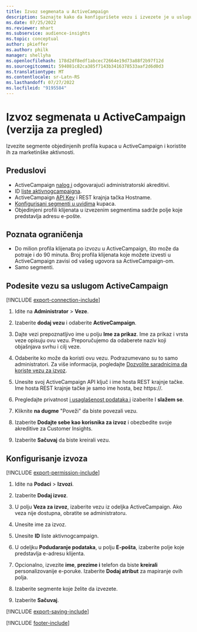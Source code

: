 ```yaml
---
title: Izvoz segmenata u ActiveCampaign
description: Saznajte kako da konfigurišete vezu i izvezete je u uslugu ActiveCampaign.
ms.date: 07/25/2022
ms.reviewer: mhart
ms.subservice: audience-insights
ms.topic: conceptual
author: pkieffer
ms.author: philk
manager: shellyha
ms.openlocfilehash: 178d2df8edf1abcec72664e19d73a88f2b97f12d
ms.sourcegitcommit: 594081c82ca385f7143b3416378533aaf2d6d0d3
ms.translationtype: MT
ms.contentlocale: sr-Latn-RS
ms.lasthandoff: 07/27/2022
ms.locfileid: "9195584"
---
```

# <a name="export-segments-to-activecampaign-preview"></a>Izvoz segmenata u ActiveCampaign (verzija za pregled)

Izvezite segmente objedinjenih profila kupaca u ActiveCampaign i koristite ih za marketinške aktivnosti.

## <a name="prerequisites"></a>Preduslovi

- ActiveCampaign [nalog i](https://www.activecampaign.com/) odgovarajući administratorski akreditivi.
- ID [liste aktivnogcampaigna](https://help.activecampaign.com/hc/articles/360000030559-How-to-create-a-list-in-ActiveCampaign).
- ActiveCampaign [API Key](https://help.activecampaign.com/hc/articles/207317590-Getting-started-with-the-API#how-to-obtain-your-activecampaign-api-url-and-key) i REST krajnja tačka Hostname.
- [Konfigurisani segmenti u uvidima](segments.md) kupaca.
- Objedinjeni profili klijenata u izvezenim segmentima sadrže polje koje predstavlja adresu e-pošte.

## <a name="known-limitations"></a>Poznata ograničenja

- Do milion profila klijenata po izvozu u ActiveCampaign, što može da potraje i do 90 minuta. Broj profila klijenata koje možete izvesti u ActiveCampaign zavisi od vašeg ugovora sa ActiveCampaign-om.
- Samo segmenti.

## <a name="set-up-connection-to-activecampaign"></a>Podesite vezu sa uslugom ActiveCampaign

[!INCLUDE [export-connection-include](includes/export-connection-admn.md)]

1. Idite na **Administrator** > **Veze**.

1. Izaberite **dodaj vezu** i odaberite **ActiveCampaign**.

1. Dajte vezi prepoznatljivo ime u polju **Ime za prikaz**. Ime za prikaz i vrsta veze opisuju ovu vezu. Preporučujemo da odaberete naziv koji objašnjava svrhu i cilj veze.

1. Odaberite ko može da koristi ovu vezu. Podrazumevano su to samo administratori. Za više informacija, pogledajte [Dozvolite saradnicima da koriste vezu za izvoz](connections.md#allow-contributors-to-use-a-connection-for-exports).

1. Unesite svoj ActiveCampaign API ključ i ime hosta REST krajnje tačke. Ime hosta REST krajnje tačke je samo ime hosta, bez https://.

1. Pregledajte privatnost [i usaglašenost podataka i](connections.md#data-privacy-and-compliance) izaberite I **slažem se**.

1. Kliknite **na dugme** "Poveži" da biste povezali vezu.

1. Izaberite **Dodajte sebe kao korisnika za izvoz** i obezbedite svoje akreditive za Customer Insights.

1. Izaberite **Sačuvaj** da biste kreirali vezu.

## <a name="configure-an-export"></a>Konfigurisanje izvoza

[!INCLUDE [export-permission-include](includes/export-permission.md)]

1. Idite na **Podaci** > **Izvozi**.

1. Izaberite **Dodaj izvoz**.

1. U polju **Veza za izvoz**, izaberite vezu iz odeljka ActiveCampaign. Ako veza nije dostupna, obratite se administratoru.

1. Unesite ime za izvoz.

1. Unesite **ID** liste aktivnogcampaign.

1. U odeljku **Podudaranje podataka**, u polju **E-pošta**, izaberite polje koje predstavlja e-adresu klijenta.

1. Opcionalno, izvezite **ime**, **prezime i** telefon da biste **kreirali** personalizovanije e-poruke. Izaberite **Dodaj atribut** za mapiranje ovih polja.

1. Izaberite segmente koje želite da izvezete.

1. Izaberite **Sačuvaj**.

[!INCLUDE [export-saving-include](includes/export-saving.md)]

[!INCLUDE [footer-include](includes/footer-banner.md)]
